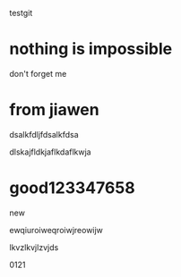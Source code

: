 testgit


# nothing is impossible

don't forget me 


# from jiawen

dsalkfdljfdsalkfdsa

dlskajfldkjaflkdaflkwja

# good123347658

new

ewqiuroiweqroiwjreowijw

lkvzlkvjlzvjds

0121

